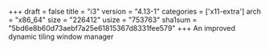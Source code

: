 +++
draft = false
title = "i3"
version = "4.13-1"
categories = ['x11-extra']
arch = "x86_64"
size = "226412"
usize = "753763"
sha1sum = "5bd6e8b60d73aebf7a25e61815367d8331fee579"
+++
An improved dynamic tiling window manager